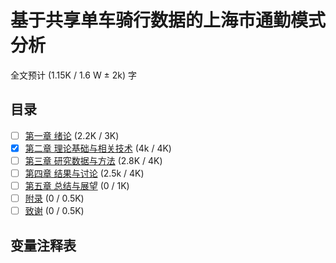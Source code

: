 # 基于共享单车骑行数据的上海市通勤模式分析
全文预计 (1.15K / 1.6 W ± 2k) 字

## 目录

- [ ] [第一章 绪论](./chapters/c1.md) (2.2K / 3K)
- [x] [第二章 理论基础与相关技术](./chapters/c2.md) (4k / 4K)
- [ ] [第三章 研究数据与方法](./chapters/c3.md) (2.8K / 4K)
- [ ] [第四章 结果与讨论](./chapters/c4.md) (2.5k / 4K)
- [ ] [第五章 总结与展望](./chapters/c5.md) (0 / 1K)
- [ ] [附录](./chapters/c6.md) (0 / 0.5K)
- [ ] [致谢](./chapters/c7.md) (0 / 0.5K)

## 变量注释表